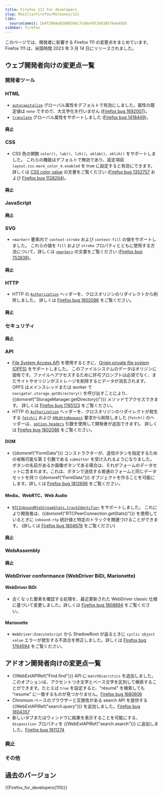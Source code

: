 ```yaml
---
title: Firefox 111 for developers
slug: Mozilla/Firefox/Releases/111
l10n:
  sourceCommit: 1b4f28b8a92b0839dc7cb0af67166385764a8585
sidebar: firefox
---
```


このページでは、開発者に影響する Firefox 111 の変更点をまとめています。Firefox 111 は、米国時間 2023 年 3 月 14 日にリリースされました。

## ウェブ開発者向けの変更点一覧

### 開発者ツール

### HTML

- [`autocapitalize`](/ja/docs/Web/HTML/Reference/Global_attributes/autocapitalize) グローバル属性をデフォルトで有効にしました。属性の既定値は `none` ですので、大文字化を行いません ([Firefox bug 1692007](https://bugzil.la/1692007))。
- [`translate`](/ja/docs/Web/HTML/Reference/Global_attributes/translate) グローバル属性をサポートしました ([Firefox bug 1418449](https://bugzil.la/1418449))。

#### 廃止

### CSS

- CSS 色の関数 `color()`、`lab()`、`lch()`、`oklab()`、`oklch()` をサポートしました。
  これらの機能はデフォルトで無効であり、設定項目 `layout.css.more_color_4.enabled` を true に設定すると有効にできます。
  詳しくは [CSS color value](/ja/docs/Web/CSS/color_value) の文書をご覧ください ([Firefox bug 1352757](https://bugzil.la/1352757) および [Firefox bug 1128204](https://bugzil.la/1128204))。

#### 廃止

### JavaScript

#### 廃止

### SVG

- `<marker>` 要素内で `context-stroke` および `context-fill` の値をサポートしました。
  これらの値を `fill` および `stroke` プロパティとともに使用する方法について、詳しくは [`<marker>`](/ja/docs/Web/SVG/Reference/Element/marker) の文書をご覧ください ([Firefox bug 752638](https://bugzil.la/752638))。

#### 廃止

### HTTP

- HTTP の [`Authorization`](/ja/docs/Web/HTTP/Reference/Headers/Authorization) ヘッダーを、クロスオリジンのリダイレクトから削除しました。
  詳しくは [Firefox bug 1802086](https://bugzil.la/1802086) をご覧ください。

#### 廃止

### セキュリティ

#### 廃止

### API

- [File System Access API](/ja/docs/Web/API/File_System_API) を使用するときに、[Origin private file system (OPFS)](/ja/docs/Web/API/File_System_API#origin_private_file_system) をサポートしました。
  このファイルシステムのデータはオリジンに固有です。ファイルへアクセスするために許可プロンプトは必須でなく、またサイトやオリジンがストレージを削除するとデータが消去されます。
  OPFS はメインスレッドまたは worker で `navigator.storage.getDirectory()` を呼び出すことにより、{{domxref("StorageManager.getDirectory()")}} メソッドでアクセスできます。
  詳しくは [Firefox bug 1785123](https://bugzil.la/1785123) をご覧ください。
- HTTP の [`Authorization`](/ja/docs/Web/HTTP/Reference/Headers/Authorization) ヘッダーを、クロスオリジンのリダイレクトが発生する [`fetch()`](/ja/docs/Web/API/Window/fetch) および [`XMLHttpRequest`](/ja/docs/Web/API/XMLHttpRequest) 要求から削除しました (`fetch()` のヘッダーは、[`option.headers`](/ja/docs/Web/API/Window/fetch#headers) 引数を使用して開発者が追加できます)。
  詳しくは [Firefox bug 1802086](https://bugzil.la/1802086) をご覧ください。

#### DOM

- {{domxref("FormData")}} コンストラクターが、送信ボタンを指定するための省略可能な第 2 引数である `submitter` を受け入れるようになりました。ボタンの名前があるか画像ボタンである場合は、それがフォームのデータセットに含まれます。これは、ボタンで送信する普通のフォームと同じデータセットを持つ {{domxref("FormData")}} オブジェクトを作ることを可能にします。詳しくは [Firefox bug 1812696](https://bugzil.la/1812696) をご覧ください。

#### Media、WebRTC、Web Audio

- [`RTCInboundRtpStreamStats.trackIdentifier`](/ja/docs/Web/API/RTCInboundRtpStreamStats#trackidentifier) をサポートしました。
  これにより開発者は、{{domxref("RTCPeerConnection.getStats()")}} を使用しているときに `inbound-rtp` 統計値と特定のトラックを関連づけることができます。
  (詳しくは [Firefox bug 1804676](https://bugzil.la/1804676) をご覧ください)

#### 廃止

### WebAssembly

#### 廃止

### WebDriver conformance (WebDriver BiDi, Marionette)

#### WebDriver BiDi

- 古くなった要素を確認する処理を、最近更新された WebDriver classic 仕様に基づいて変更しました。詳しくは [Firefox bug 1808894](https://bugzil.la/1808894) をご覧ください。

#### Marionette

- `WebDriver:ExecuteScript` から ShadowRoot が返るときに `cyclic object value` エラーが発生する不具合を修正しました。詳しくは [Firefox bug 1764594](https://bugzil.la/1764594) をご覧ください。

## アドオン開発者向けの変更点一覧

- {{WebExtAPIRef("Find.find")}} API に `matchDiacritics` を追加しました。このオプションは、アクセントつき文字とベース文字を区別して検索することができます。たとえば `true` を設定すると、"résumé" を検索しても "resume" に一致するものが見つかりません。[Firefox bug 1680606](https://bugzil.la/1680606)
- Chromium ベースのブラウザーと互換性がある search API を提供する {{WebExtAPIRef("search.query")}} を追加しました。[Firefox bug 1804357](https://bugzil.la/1804357)
- 新しいタブまたはウィンドウに結果を表示することを可能にする、`disposition` プロパティを {{WebExtAPIRef("search.search")}} に追加しました。[Firefox bug 1811274](https://bugzil.la/1811274)

### 廃止

### その他

## 過去のバージョン

{{Firefox_for_developers(110)}}
